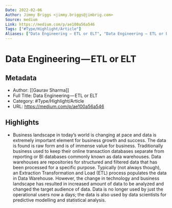 ```yaml
---
Date: 2022-02-06
Author: Jimmy Briggs <jimmy.briggs@jimbrig.com>
Source: medium
Link: https://medium.com/p/ae100a56a546
Tags: ["#Type/Highlight/Article"]
Aliases: ["Data Engineering — ETL or ELT", "Data Engineering — ETL or ELT"]
---
```

# Data Engineering — ETL or ELT

## Metadata
- Author: [[Gaurav Sharma]]
- Full Title: Data Engineering — ETL or ELT
- Category: #Type/Highlight/Article
- URL: https://medium.com/p/ae100a56a546

## Highlights
- Business landscape in today’s world is changing at pace and data is extremely important element for business growth and success. The data is found is raw form and is of immense value for business. Traditionally business used to keep their online transaction databases separate from reporting or BI databases commonly known as data warehouses. Data warehouses are repositories for structured and filtered data that has been processed for a specific purpose. Typically (not always though), an Extraction Transformation and Load (ETL) process populates the data in Data Warehouse. However, the change in technology and business landscape has resulted in increased amount of data to be analyzed and changed the target audience of data. Data is no longer used by just the operational users now a days; the data is also used by data scientists for predictive modelling and statistical analysis.
